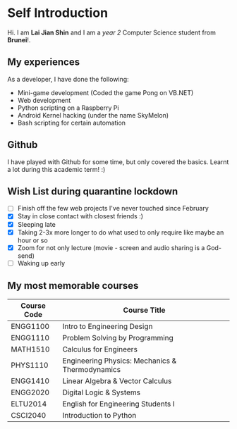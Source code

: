 # Self Introduction
Hi. I am __Lai Jian Shin__ and I am a _year 2_ Computer Science student from __Brunei__!.

## My experiences
As a developer, I have done the following:
- Mini-game development (Coded the game Pong on VB.NET)
- Web development
- Python scripting on a Raspberry Pi
- Android Kernel hacking (under the name SkyMelon)
- Bash scripting for certain automation

## Github
I have played with Github for some time, but only covered the basics. Learnt a lot during this academic term! :)

## Wish List during quarantine lockdown
- [ ] Finish off the few web projects I've never touched since February
- [x] Stay in close contact with closest friends :)
- [x] Sleeping late
- [x] Taking 2-3x more longer to do what used to only require like maybe an hour or so
- [x] Zoom for not only lecture (movie - screen and audio sharing is a God-send)
- [ ] Waking up early

## My most memorable courses

Course Code | Course Title
----------- | ------------
ENGG1100 | Intro to Engineering Design
ENGG1110 | Problem Solving by Programming
MATH1510 | Calculus for Engineers
PHYS1110 | Engineering Physics: Mechanics & Thermodynamics
ENGG1410 | Linear Algebra & Vector Calculus
ENGG2020 | Digital Logic & Systems
ELTU2014 | English for Engineering Students I
CSCI2040 | Introduction to Python


